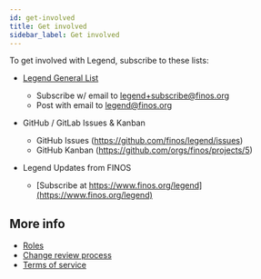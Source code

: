 ```yaml
---
id: get-involved
title: Get involved
sidebar_label: Get involved
---
```


To get involved with Legend, subscribe to these lists:

* [Legend General List](https://groups.google.com/a/finos.org/forum/#!forum/legend)
  * Subscribe w/ email to [legend+subscribe@finos.org](legend+subscribe@finos.org)
  * Post with email to [legend@finos.org](legend+subscribe@finos.org)

* GitHub / GitLab Issues & Kanban
  * GitHub Issues (https://github.com/finos/legend/issues)
  * GitHub Kanban (https://github.com/orgs/finos/projects/5)

* Legend Updates from FINOS
  * [Subscribe at https://www.finos.org/legend](https://www.finos.org/legend)

## More info

- [Roles](roles.md)
- [Change review process](review-process.md)
- [Terms of service](terms-of-service.md)
